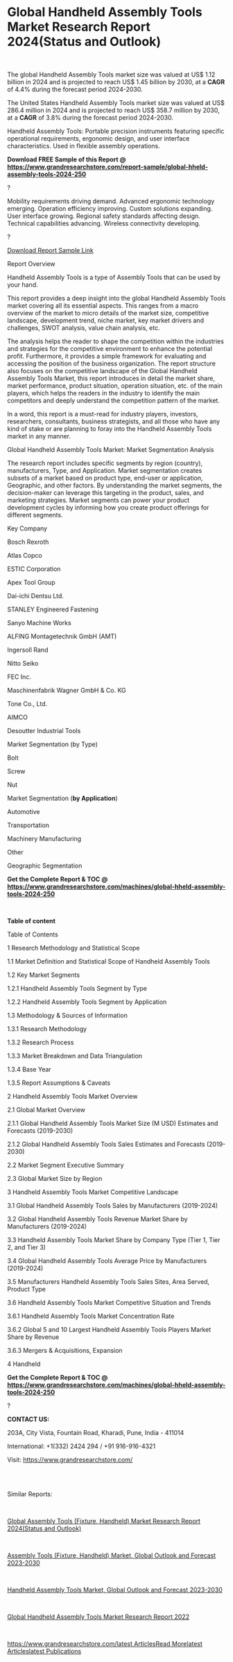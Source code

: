 <h1>Global Handheld Assembly Tools Market Research Report 2024(Status and Outlook)</h1><br/><p>The global Handheld Assembly Tools market size was valued at US$ 1.12 billion in 2024 and is projected to reach US$ 1.45 billion by 2030, at a <strong>CAGR</strong> of 4.4% during the forecast period 2024-2030.</p>
 
 
 
 <p>The United States Handheld Assembly Tools market size was valued at US$ 286.4 million in 2024 and is projected to reach US$ 358.7 million by 2030, at a <strong>CAGR</strong> of 3.8% during the forecast period 2024-2030.</p>
 
 
 
 <p>Handheld Assembly Tools: Portable precision instruments featuring specific operational requirements, ergonomic design, and user interface characteristics. Used in flexible assembly operations.</p>
 
 
 
 <div><b>Download FREE Sample of this Report @ <a href="https://www.grandresearchstore.com/report-sample/global-hheld-assembly-tools-2024-250">https://www.grandresearchstore.com/report-sample/global-hheld-assembly-tools-2024-250</a></b></div>
 
 
 
 <p>? </p>
 
 
 
 <p>Mobility requirements driving demand. Advanced ergonomic technology emerging. Operation efficiency improving. Custom solutions expanding. User interface growing. Regional safety standards affecting design. Technical capabilities advancing. Wireless connectivity developing.</p>
 
 
 
 <p>? </p>
 
 
 
 <p><a href="https://www.grandresearchstore.com/mr-admin/report-sample/global-hheld-assembly-tools-2024-250">Download Report Sample Link</a></p>
 
 
 
 <p>Report Overview</p>
 
 
 
 <p>Handheld Assembly Tools is a type of Assembly Tools that can be used by your hand.</p>
 
 
 
 <p>This report provides a deep insight into the global Handheld Assembly Tools market covering all its essential aspects. This ranges from a macro overview of the market to micro details of the market size, competitive landscape, development trend, niche market, key market drivers and challenges, SWOT analysis, value chain analysis, etc.</p>
 
 
 
 <p>The analysis helps the reader to shape the competition within the industries and strategies for the competitive environment to enhance the potential profit. Furthermore, it provides a simple framework for evaluating and accessing the position of the business organization. The report structure also focuses on the competitive landscape of the Global Handheld Assembly Tools Market, this report introduces in detail the market share, market performance, product situation, operation situation, etc. of the main players, which helps the readers in the industry to identify the main competitors and deeply understand the competition pattern of the market.</p>
 
 
 
 <p>In a word, this report is a must-read for industry players, investors, researchers, consultants, business strategists, and all those who have any kind of stake or are planning to foray into the Handheld Assembly Tools market in any manner.</p>
 
 
 
 <p>Global Handheld Assembly Tools Market: Market Segmentation Analysis</p>
 
 
 
 <p>The research report includes specific segments by region (country), manufacturers, Type, and Application. Market segmentation creates subsets of a market based on product type, end-user or application, Geographic, and other factors. By understanding the market segments, the decision-maker can leverage this targeting in the product, sales, and marketing strategies. Market segments can power your product development cycles by informing how you create product offerings for different segments.</p>
 
 
 
 <p>Key Company</p>
 
 
 
 <p>Bosch Rexroth</p>
 
 
 
 <p>Atlas Copco</p>
 
 
 
 <p>ESTIC Corporation</p>
 
 
 
 <p>Apex Tool Group</p>
 
 
 
 <p>Dai-ichi Dentsu Ltd.</p>
 
 
 
 <p>STANLEY Engineered Fastening</p>
 
 
 
 <p>Sanyo Machine Works</p>
 
 
 
 <p>ALFING Montagetechnik GmbH (AMT)</p>
 
 
 
 <p>Ingersoll Rand</p>
 
 
 
 <p>Nitto Seiko</p>
 
 
 
 <p>FEC Inc.</p>
 
 
 
 <p>Maschinenfabrik Wagner GmbH & Co. KG</p>
 
 
 
 <p>Tone Co., Ltd.</p>
 
 
 
 <p>AIMCO</p>
 
 
 
 <p>Desoutter Industrial Tools</p>
 
 
 
 <p>Market Segmentation (by Type)</p>
 
 
 
 <p>Bolt</p>
 
 
 
 <p>Screw</p>
 
 
 
 <p>Nut</p>
 
 
 
 <p>Market Segmentation (<strong>by Application</strong>)</p>
 
 
 
 <p>Automotive</p>
 
 
 
 <p>Transportation</p>
 
 
 
 <p>Machinery Manufacturing</p>
 
 
 
 <p>Other</p>
 
 
 
 <p>Geographic Segmentation</p>
 
 
 
 <div><b>Get the Complete Report & TOC @ <a href="https://www.grandresearchstore.com/machines/global-hheld-assembly-tools-2024-250">https://www.grandresearchstore.com/machines/global-hheld-assembly-tools-2024-250</a></b></div>
 
 
 
 <p><br />
 
 <b>Table of content</b></p>
 
 
 
 <p>Table of Contents<br />
 
 1 Research Methodology and Statistical Scope<br />
 
 1.1 Market Definition and Statistical Scope of Handheld Assembly Tools<br />
 
 1.2 Key Market Segments<br />
 
 1.2.1 Handheld Assembly Tools Segment by Type<br />
 
 1.2.2 Handheld Assembly Tools Segment by Application<br />
 
 1.3 Methodology & Sources of Information<br />
 
 1.3.1 Research Methodology<br />
 
 1.3.2 Research Process<br />
 
 1.3.3 Market Breakdown and Data Triangulation<br />
 
 1.3.4 Base Year<br />
 
 1.3.5 Report Assumptions & Caveats<br />
 
 2 Handheld Assembly Tools Market Overview<br />
 
 2.1 Global Market Overview<br />
 
 2.1.1 Global Handheld Assembly Tools Market Size (M USD) Estimates and Forecasts (2019-2030)<br />
 
 2.1.2 Global Handheld Assembly Tools Sales Estimates and Forecasts (2019-2030)<br />
 
 2.2 Market Segment Executive Summary<br />
 
 2.3 Global Market Size by Region<br />
 
 3 Handheld Assembly Tools Market Competitive Landscape<br />
 
 3.1 Global Handheld Assembly Tools Sales by Manufacturers (2019-2024)<br />
 
 3.2 Global Handheld Assembly Tools Revenue Market Share by Manufacturers (2019-2024)<br />
 
 3.3 Handheld Assembly Tools Market Share by Company Type (Tier 1, Tier 2, and Tier 3)<br />
 
 3.4 Global Handheld Assembly Tools Average Price by Manufacturers (2019-2024)<br />
 
 3.5 Manufacturers Handheld Assembly Tools Sales Sites, Area Served, Product Type<br />
 
 3.6 Handheld Assembly Tools Market Competitive Situation and Trends<br />
 
 3.6.1 Handheld Assembly Tools Market Concentration Rate<br />
 
 3.6.2 Global 5 and 10 Largest Handheld Assembly Tools Players Market Share by Revenue<br />
 
 3.6.3 Mergers & Acquisitions, Expansion<br />
 
 4 Handheld</p>
 
 
 
 <div><b>Get the Complete Report & TOC @ <a href="https://www.grandresearchstore.com/machines/global-hheld-assembly-tools-2024-250">https://www.grandresearchstore.com/machines/global-hheld-assembly-tools-2024-250</a></b></div>
 
 
 
 <p>? </p>
 
 
 
 <p><b>CONTACT US:</b><br />
 
 203A, City Vista, Fountain Road, Kharadi, Pune, India - 411014<br />
 
 International: +1(332) 2424 294 / +91 916-916-4321<br />
 
 Visit: <a href="https://www.grandresearchstore.com/">https://www.grandresearchstore.com/</a><br />
 
 <br />
 
 <br />
 
 Similar Reports:<br />
 
 <br />
 
 <a href="https://www.grandresearchstore.com/machines/global-assembly-tools-2024-614">Global Assembly Tools (Fixture, Handheld) Market Research Report 2024(Status and Outlook)</a><br />
 
 <br />
 
 <a href="https://www.grandresearchstore.com/machines/global-assembly-tools-forecast-2023-2030-799">Assembly Tools (Fixture, Handheld) Market, Global Outlook and Forecast 2023-2030</a><br />
 
 <br />
 
 <a href="https://www.grandresearchstore.com/machines/global-hheld-assembly-tools-forecast-2023-2030-645">Handheld Assembly Tools Market, Global Outlook and Forecast 2023-2030</a><br />
 
 <br />
 
 <a href="https://www.grandresearchstore.com/machines/global-hheld-assembly-tools-2022-630">Global Handheld Assembly Tools Market Research Report 2022</a><br />
 
 <br />
 
 <a href="https://gyeongbokgung.com">https://www.grandresearchstore.com/</a><a href="https://hallyeomaritime.com">latest Articles</a><a href="https://jingwansa.com">Read More</a><a href="https://nguoiviet.jp/">latest Articles</a><a href="https://www.intelmarketresearch.com/">latest Publications</a></p>